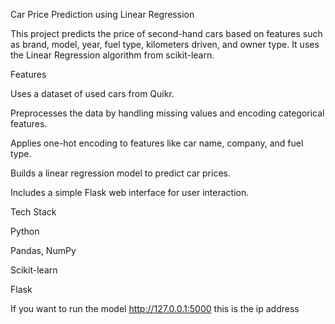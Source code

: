 Car Price Prediction using Linear Regression

This project predicts the price of second-hand cars based on features such as brand, model, year, fuel type, kilometers driven, and owner type. It uses the Linear Regression algorithm from scikit-learn.

Features

Uses a dataset of used cars from Quikr.

Preprocesses the data by handling missing values and encoding categorical features.

Applies one-hot encoding to features like car name, company, and fuel type.

Builds a linear regression model to predict car prices.

Includes a simple Flask web interface for user interaction.

Tech Stack

Python

Pandas, NumPy

Scikit-learn

Flask

If you want to run the model 
http://127.0.0.1:5000
this is the ip address
